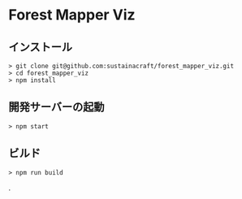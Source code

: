 # Forest Mapper Viz


## インストール

```
> git clone git@github.com:sustainacraft/forest_mapper_viz.git
> cd forest_mapper_viz
> npm install
```

## 開発サーバーの起動

```
> npm start
```

## ビルド

```
> npm run build
```


.
